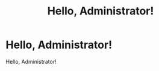 ﻿---
uid: administrators-overview
locale: en
title: Hello, Administrator!
dnneditions: 
dnnversion: 09.02.00
---

# Hello, Administrator!

Hello, Administrator!

